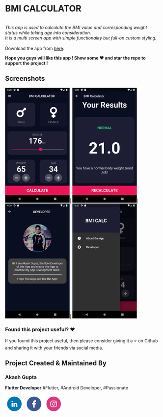 # BMI CALCULATOR
<br>_This app is used to calculate the BMI value and corresponding weight status while taking age into consideration.<br>
It is a multi screen app with simple functionality but full-on custom styling.<br><br>_
Download the app from [here](https://drive.google.com/file/d/1hJBKJ0nWkekYeCA_LIKItCirD--JmMJ3/view?usp=sharing).

**Hope you guys will like this app ! Show some ❤️ and star the repo to support the project !**
<br>
## Screenshots
<img src="https://github.com/Akash-Gupta-2000/bmiCalculator/blob/master/images/readme/homePage.png?raw=true" width="210">|
<img src="https://github.com/Akash-Gupta-2000/bmiCalculator/blob/master/images/readme/resultsPage.png?raw=true" width="210">|
<img src="https://github.com/Akash-Gupta-2000/bmiCalculator/blob/master/images/readme/devPage.png" width="210">|
<img src="https://github.com/Akash-Gupta-2000/bmiCalculator/blob/master/images/readme/drawer.png?raw=true" width="210">

### Found this project useful? :heart:

If you found this project useful, then please consider giving it a :star: on Github and sharing it with your friends via social media.

## Project Created & Maintained By

### Akash Gupta 
**Flutter Developer** #Flutter, #Android Developer, #Passionate

<a href="https://www.linkedin.com/in/akashgupta2000/"><img src="https://github.com/aritraroy/social-icons/blob/master/linkedin-icon.png?raw=true" width="60"></a>
<a href="https://www.facebook.com/profile.php?id=100011464338988"><img src="https://github.com/aritraroy/social-icons/blob/master/facebook-icon.png?raw=true" width="60"></a>
<a href="https://www.instagram.com/gupta.akash.2000/"><img src="https://github.com/aritraroy/social-icons/blob/master/instagram-icon.png?raw=true" width="60"></a>
